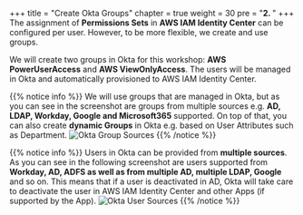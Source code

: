 +++
title = "Create Okta Groups"
chapter = true
weight = 30
pre = "<b>2. </b>"
+++
The assignment of **Permissions Sets** in **AWS IAM Identity Center** can be configured per user. However, to be more flexible, we create and use groups.

We will create two groups in Okta for this workshop: **AWS PowerUserAccess** and **AWS ViewOnlyAccess**. The users will be managed in Okta and automatically provisioned to AWS IAM Identity Center.

{{% notice info %}}
We will use groups that are managed in Okta, but as you can see in the screenshot are groups from multiple sources e.g. **AD, LDAP, Workday, Google and Microsoft365** supported. On top of that, you can also create **dynamic Groups** in Okta e.g. based on User Attributes such as Department.
![Okta Group Sources](/images/40_okta_groups_sources.jpg)
{{% /notice %}}

{{% notice info %}}
Users in Okta can be provided from **multiple sources**. As you can see in the following screenshot are users supported from **Workday, AD, ADFS as well as from multiple AD, multiple LDAP, Google** and so on. This means that if a user is deactivated in AD, Okta will take care to deactivate the user in AWS IAM Identity Center and other Apps (if supported by the App).
![Okta User Sources](/images/50_okta_user_sources.png)
{{% /notice %}}